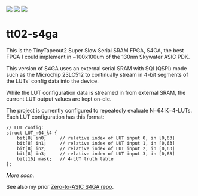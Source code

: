 ![](../../workflows/gds/badge.svg) ![](../../workflows/docs/badge.svg) ![](../../workflows/test/badge.svg)

# tt02-s4ga

This is the TinyTapeout2 Super Slow Serial SRAM FPGA, S4GA, the best FPGA I could implement in ~100x100um of the 130nm Skywater ASIC PDK.

This version of S4GA uses an external serial SRAM with SQI (QSPI) mode such as the Microchip 23LC512
to continually stream in 4-bit segments of the LUTs' config data into the device.

While the LUT configuration data is streamed in from external SRAM, the current LUT output values are kept on-die.

The project is currently configured to repeatedly evaluate N=64 K=4-LUTs.
Each LUT configuration has this format:

    // LUT config:
    struct LUT_n64_k4 {
        bit[8] in0;     // relative index of LUT input 0, in [0,63]
        bit[8] in1;     // relative index of LUT input 1, in [0,63]
        bit[8] in2;     // relative index of LUT input 2, in [0,63]
        bit[8] in3;     // relative index of LUT input 3, in [0,63]
        bit[16] mask;   // 4-LUT truth table
    };

_More soon_.

See also my prior [Zero-to-ASIC S4GA repo](https://github.com/grayresearch/s4ga).
